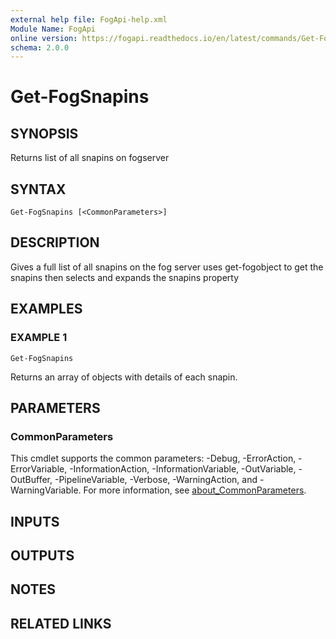 ```yaml
---
external help file: FogApi-help.xml
Module Name: FogApi
online version: https://fogapi.readthedocs.io/en/latest/commands/Get-FogSnapins
schema: 2.0.0
---
```


# Get-FogSnapins

## SYNOPSIS
Returns list of all snapins on fogserver

## SYNTAX

```
Get-FogSnapins [<CommonParameters>]
```

## DESCRIPTION
Gives a full list of all snapins on the fog server
uses get-fogobject to get the snapins then selects and expands the snapins property

## EXAMPLES

### EXAMPLE 1
```
Get-FogSnapins
```

Returns an array of objects with details of each snapin.

## PARAMETERS

### CommonParameters
This cmdlet supports the common parameters: -Debug, -ErrorAction, -ErrorVariable, -InformationAction, -InformationVariable, -OutVariable, -OutBuffer, -PipelineVariable, -Verbose, -WarningAction, and -WarningVariable. For more information, see [about_CommonParameters](http://go.microsoft.com/fwlink/?LinkID=113216).

## INPUTS

## OUTPUTS

## NOTES

## RELATED LINKS
